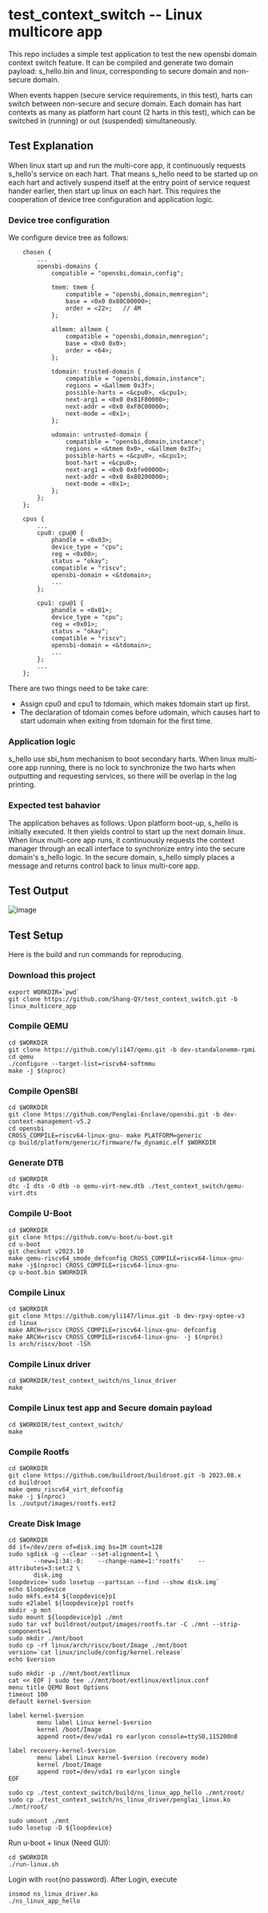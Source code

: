 # test_context_switch -- Linux multicore app

This repo includes a simple test application to test the new opensbi domain
context switch feature. It can be compiled and generate two domain payload:
s_hello.bin and linux, corresponding to secure domain and non-secure
domain.

When events happen (secure service requirements, in this test), harts can
switch between non-secure and secure domain. Each domain has hart contexts
as many as platform hart count (2 harts in this test), which can be switched
in (running) or out (suspended) simultaneously.

## Test Explanation

When linux start up and run the multi-core app, it continuously requests s_hello's service on each
hart. That means s_hello need to be started up on each hart and actively
suspend itself at the entry point of service request hander earlier, then
start up linux on each hart. This requires the cooperation of device tree
configuration and application logic.

### Device tree configuration

We configure device tree as follows:

```
	chosen {
		...
		opensbi-domains {
			compatible = "opensbi,domain,config";

			tmem: tmem {
				compatible = "opensbi,domain,memregion";
				base = <0x0 0x80C00000>;
				order = <22>;   // 4M
			};

			allmem: allmem {
				compatible = "opensbi,domain,memregion";
				base = <0x0 0x0>;
				order = <64>;
			};

			tdomain: trusted-domain {
				compatible = "opensbi,domain,instance";
				regions = <&allmem 0x3f>;
				possible-harts = <&cpu0>, <&cpu1>;
				next-arg1 = <0x0 0x81F80000>;
				next-addr = <0x0 0xF0C00000>;
				next-mode = <0x1>;
			};

			udomain: untrusted-domain {
				compatible = "opensbi,domain,instance";
				regions = <&tmem 0x0>, <&allmem 0x3f>;
				possible-harts = <&cpu0>, <&cpu1>;
                boot-hart = <&cpu0>;
				next-arg1 = <0x0 0xbfe00000>;
				next-addr = <0x0 0x80200000>;
				next-mode = <0x1>;
			};
		};
	};

	cpus {
        ...
		cpu0: cpu@0 {
			phandle = <0x03>;
			device_type = "cpu";
			reg = <0x00>;
			status = "okay";
			compatible = "riscv";
			opensbi-domain = <&tdomain>;
            ...
		};

		cpu1: cpu@1 {
			phandle = <0x01>;
			device_type = "cpu";
			reg = <0x01>;
			status = "okay";
			compatible = "riscv";
			opensbi-domain = <&tdomain>;
            ...
		};
        ...
    };
```

There are two things need to be take care:
- Assign cpu0 and cpu1 to tdomain, which makes tdomain start up first.
- The declaration of tdomain comes before udomain, which causes hart to start udomain when exiting from tdomain for the first time.

### Application logic

s_hello use sbi_hsm mechanism to boot secondary harts.
When linux multi-core app running, there is no lock to synchronize the two harts when outputting and requesting services, so there will be overlap in the log printing.

### Expected test bahavior

The application behaves as follows: Upon platform boot-up, s_hello is
initially executed. It then yields control to start up the next domain
linux. When linux multi-core app runs, it continuously requests the context manager
through an ecall interface to synchronize entry into the secure domain's
s_hello logic. In the secure domain, s_hello simply places a message and
returns control back to linux multi-core app.

## Test Output

![image](https://github.com/Shang-QY/test_context_switch/assets/55442231/bf18d960-b4c4-490a-8643-7a8dea3ca354)

## Test Setup

Here is the build and run commands for reproducing.

### Download this project
```
export WORKDIR=`pwd`
git clone https://github.com/Shang-QY/test_context_switch.git -b linux_multicore_app
```

### Compile QEMU
```
cd $WORKDIR
git clone https://github.com/yli147/qemu.git -b dev-standalonemm-rpmi
cd qemu
./configure --target-list=riscv64-softmmu
make -j $(nproc)
```

### Compile OpenSBI
```
cd $WORKDIR
git clone https://github.com/Penglai-Enclave/opensbi.git -b dev-context-management-v5.2
cd opensbi
CROSS_COMPILE=riscv64-linux-gnu- make PLATFORM=generic
cp build/platform/generic/firmware/fw_dynamic.elf $WORKDIR
```

### Generate DTB
```
cd $WORKDIR
dtc -I dts -O dtb -o qemu-virt-new.dtb ./test_context_switch/qemu-virt.dts
```

### Compile U-Boot
```
cd $WORKDIR
git clone https://github.com/u-boot/u-boot.git
cd u-boot
git checkout v2023.10
make qemu-riscv64_smode_defconfig CROSS_COMPILE=riscv64-linux-gnu-
make -j$(nproc) CROSS_COMPILE=riscv64-linux-gnu-
cp u-boot.bin $WORKDIR
```

### Compile Linux
```
cd $WORKDIR
git clone https://github.com/yli147/linux.git -b dev-rpxy-optee-v3
cd linux
make ARCH=riscv CROSS_COMPILE=riscv64-linux-gnu- defconfig
make ARCH=riscv CROSS_COMPILE=riscv64-linux-gnu- -j $(nproc)
ls arch/riscv/boot -lSh
```

### Compile Linux driver
```
cd $WORKDIR/test_context_switch/ns_linux_driver
make
```

### Compile Linux test app and Secure domain payload
```
cd $WORKDIR/test_context_switch/
make
```

### Compile Rootfs
```
cd $WORKDIR
git clone https://github.com/buildroot/buildroot.git -b 2023.08.x
cd buildroot
make qemu_riscv64_virt_defconfig
make -j $(nproc)
ls ./output/images/rootfs.ext2
```

### Create Disk Image
```
cd $WORKDIR
dd if=/dev/zero of=disk.img bs=1M count=128
sudo sgdisk -g --clear --set-alignment=1 \
       --new=1:34:-0:    --change-name=1:'rootfs'    --attributes=3:set:2 \
	   disk.img
loopdevice=`sudo losetup --partscan --find --show disk.img`
echo $loopdevice
sudo mkfs.ext4 ${loopdevice}p1
sudo e2label ${loopdevice}p1 rootfs
mkdir -p mnt
sudo mount ${loopdevice}p1 ./mnt
sudo tar vxf buildroot/output/images/rootfs.tar -C ./mnt --strip-components=1
sudo mkdir ./mnt/boot
sudo cp -rf linux/arch/riscv/boot/Image ./mnt/boot
version=`cat linux/include/config/kernel.release`
echo $version

sudo mkdir -p .//mnt/boot/extlinux
cat << EOF | sudo tee .//mnt/boot/extlinux/extlinux.conf
menu title QEMU Boot Options
timeout 100
default kernel-$version

label kernel-$version
        menu label Linux kernel-$version
        kernel /boot/Image
        append root=/dev/vda1 ro earlycon console=ttyS0,115200n8

label recovery-kernel-$version
        menu label Linux kernel-$version (recovery mode)
        kernel /boot/Image
        append root=/dev/vda1 ro earlycon single
EOF

sudo cp ./test_context_switch/build/ns_linux_app_hello ./mnt/root/
sudo cp ./test_context_switch/ns_linux_driver/penglai_linux.ko ./mnt/root/

sudo umount ./mnt
sudo losetup -D ${loopdevice}
```

Run u-boot + linux (Need GUI):
```
cd $WORKDIR
./run-linux.sh
```

Login with `root`(no password). After Login, execute 
```
insmod ns_linux_driver.ko
./ns_linux_app_hello
```
